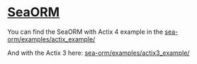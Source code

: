 # [SeaORM](https://github.com/SeaQL/sea-orm)

You can find the SeaORM with Actix 4 example in the [sea-orm/examples/actix_example/](https://github.com/SeaQL/sea-orm/tree/master/examples/actix_example)

And with the Actix 3 here: [sea-orm/examples/actix3_example/](https://github.com/SeaQL/sea-orm/tree/master/examples/actix3_example)
